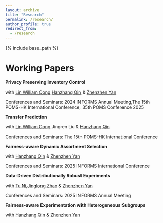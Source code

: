 ```yaml
---
layout: archive
title: "Research"
permalink: /research/
author_profile: true
redirect_from:
  - /research
---
```


{% include base_path %}

Working Papers 
=============
**Privacy Preserving Inventory Control** 

with [Lin William Cong](https://www.linwilliamcong.com),[Hanzhang Qin](https://hanzhangqin.com) & [Zhenzhen Yan](https://sites.google.com/view/zhenzhenyan/home)

Conferences and Seminars:  2024 INFORMS Annual Meeting,The 15th POMS-HK International Conference, 35th POMS Conference 2025

**Transfer Prediction**

with [Lin William Cong](https://www.linwilliamcong.com),Jingren Liu & [Hanzhang Qin](https://hanzhangqin.com) 

Conferences and Seminars:  The 15th POMS-HK International Conference

**Fairness-aware Dynamic Assortment Selection**

with [Hanzhang Qin](https://hanzhangqin.com) & [Zhenzhen Yan](https://sites.google.com/view/zhenzhenyan/home)

Conferences and Seminars: 2025 INFORMS International Conference

**Data-Driven Distributionally Robust Experiments**

with [Tu Ni](https://nitu.mystrikingly.com),[Jinglong Zhao](https://www.bu.edu/questrom/profiles/jinglong-zhao/) & [Zhenzhen Yan](https://sites.google.com/view/zhenzhenyan/home) 

Conferences and Seminars: 2025 INFORMS Annual Meeting



**Fairness-aware Experimentation with Heterogeneous Subgroups** 

with [Hanzhang Qin](https://hanzhangqin.com) & [Zhenzhen Yan](https://sites.google.com/view/zhenzhenyan/home)




